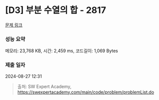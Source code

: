 # [D3] 부분 수열의 합 - 2817 

[문제 링크](https://swexpertacademy.com/main/code/problem/problemDetail.do?contestProbId=AV7IzvG6EksDFAXB) 

### 성능 요약

메모리: 23,768 KB, 시간: 2,459 ms, 코드길이: 1,069 Bytes

### 제출 일자

2024-08-27 12:31



> 출처: SW Expert Academy, https://swexpertacademy.com/main/code/problem/problemList.do